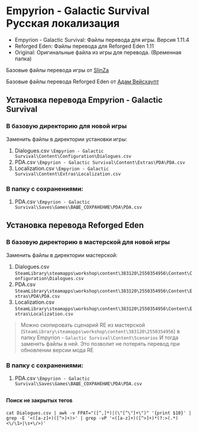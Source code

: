 # Empyrion - Galactic Survival Русская локализация

- Empyrion - Galactic Survival: Файлы перевода для игры. Версия 1.11.4
- Reforged Eden: Файлы перевода для Reforged Eden 1.11
- Original: Оригинальные файла из игры для перевода. (Временная папка)

Базовые файлы перевода игры от [SlinZa](https://steamcommunity.com/sharedfiles/filedetails/?id=3004261316)

Базовые файлы перевода Reforged Eden от [Адам Вейсхаупт](https://steamcommunity.com/sharedfiles/filedetails/?id=2916309536)

## Установка перевода Empyrion - Galactic Survival
### В базовую директорию для новой игры
Заменить файлы в директории установки игры:
1. Dialogues.csv `\Empyrion - Galactic Survival\Content\Configuration\Dialogues.csv`
2. PDA.csv `\Empyrion - Galactic Survival\Content\Extras\PDA\PDA.csv`
3. Localization.csv `\Empyrion - Galactic Survival\Content\Extras\Localization.csv`

### В папку с сохранениями:
1. PDA.csv `\Empyrion - Galactic Survival\Saves\Games\ВАШЕ_СОХРАНЕНИЕ\PDA\PDA.csv`

## Установка перевода Reforged Eden
### В базовую директорию в мастерской для новой игры
Заменить файлы в директории мастерской:
1. Dialogues.csv `SteamLibrary\steamapps\workshop\content\383120\2550354956\Content\Configuration\Dialogues.csv`
2. PDA.csv `SteamLibrary\steamapps\workshop\content\383120\2550354956\Content\Extras\PDA\PDA.csv`
3. Localization.csv `SteamLibrary\steamapps\workshop\content\383120\2550354956\Content\Extras\Localization.csv`

> Можно скопировать сценарий RE из мастерской (`SteamLibrary\steamapps\workshop\content\383120\2550354956`) в папку Empyrion - `Galactic Survival\Content\Scenarios`
> И тогда заменять файлы в ней. 
> Это позволит не потерять перевод при обновлении версии мода RE

### В папку с сохранениями:
1. PDA.csv `\Empyrion - Galactic Survival\Saves\Games\ВАШЕ_СОХРАНЕНИЕ\PDA\PDA.csv`

## 
#### Поиск не закрытых тегов
```
cat Dialogues.csv | awk -v FPAT="([^,]*)|(\"[^\"]+\")" '{print $10}' | grep -E '<([a-z]+)([^>]+)>' | grep -vP '<([a-z]+)([^>]+)*(?:>(.*)<\/\1>|\s+\/>)'
```